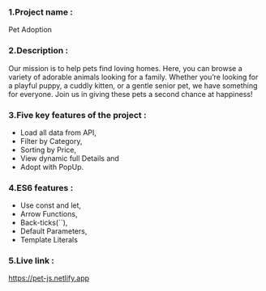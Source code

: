 
 
### 1.Project name : 
Pet Adoption


### 2.Description : 
Our mission is to help pets find loving homes. Here, you can browse a variety of adorable animals looking for a family. Whether you’re looking for a playful puppy, a cuddly kitten, or a gentle senior pet, we have something for everyone. Join us in giving these pets a second chance at happiness!


### 3.Five key features of the project : 
- Load all data from API, 
- Filter by Category, 
- Sorting by Price, 
- View dynamic full Details and 
- Adopt with PopUp.

### 4.ES6 features :
- Use const and let,
- Arrow Functions,
- Back-ticks(``),
- Default Parameters,
- Template Literals


### 5.Live link : 
https://pet-js.netlify.app
